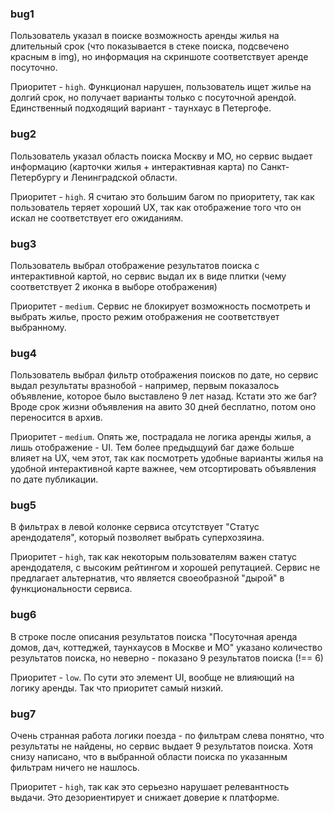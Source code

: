 ### bug1
Пользователь указал в поиске возможность аренды жилья на длительный срок (что показывается в стеке поиска, подсвечено красным в img), но информация на скриншоте соответствует аренде посуточно.

Приоритет - `high`. Функционал нарушен, пользователь ищет жилье на долгий срок, но получает варианты только с посуточной арендой. Единственный подходящий вариант - таунхаус в Петергофе. 


### bug2
Пользователь указал область поиска Москву и МО, но сервис выдает информацию (карточки жилья + интерактивная карта) по Санкт-Петербургу и Ленинградской области.

Приоритет - `high`. Я считаю это большим багом по приоритету, так как пользователь теряет хороший UX, так как отображение того что он искал не соответствует его ожиданиям.


### bug3
Пользователь выбрал отображение результатов поиска с интерактивной картой, но сервис выдал их в виде плитки (чему соответствует 2 иконка в выборе отображения)

Приоритет - `medium`. Сервис не блокирует возможность посмотреть и выбрать жилье, просто режим отображения не соответствует выбранному.


### bug4
Пользователь выбрал фильтр отображения поисков по дате, но сервис выдал результаты вразнобой - например, первым показалось объявление, которое было выставлено 9 лет назад. Кстати это же баг? Вроде срок жизни объявления на авито 30 дней бесплатно, потом оно переносится в архив.

Приоритет - `medium`. Опять же, пострадала не логика аренды жилья, а лишь отображение - UI. Тем более предыдщуий баг даже больше влияет на UX, чем этот, так как посмотреть удобные варианты жилья на удобной интерактивной карте важнее, чем отсортировать объявления по дате публикации.


### bug5
В фильтрах в левой колонке сервиса отсутствует "Статус арендодателя", который позволяет выбрать суперхозяина.

Приоритет - `high`, так как некоторым пользователям важен статус арендодателя, с высоким рейтингом и хорошей репутацией. Сервис не предлагает альтернатив, что является своеобразной "дырой" в функциональности сервиса.


### bug6
В строке после описания результатов поиска "Посуточная аренда домов, дач, коттеджей, таунхаусов в Москве и МО" указано количество результатов поиска, но неверно - показано 9 результатов поиска (!== 6)

Приоритет - `low`. По сути это элемент UI, вообще не влияющий на логику аренды. Так что приоритет самый низкий.


### bug7 
Очень странная работа логики поезда - по фильтрам слева понятно, что результаты не найдены, но сервис выдает 9 результатов поиска. Хотя снизу написано, что в выбранной области поиска по указанным фильтрам ничего не нашлось.

Приоритет - `high`, так как это серьезно нарушает релевантность выдачи. Это дезориентирует и cнижает доверие к платформе.